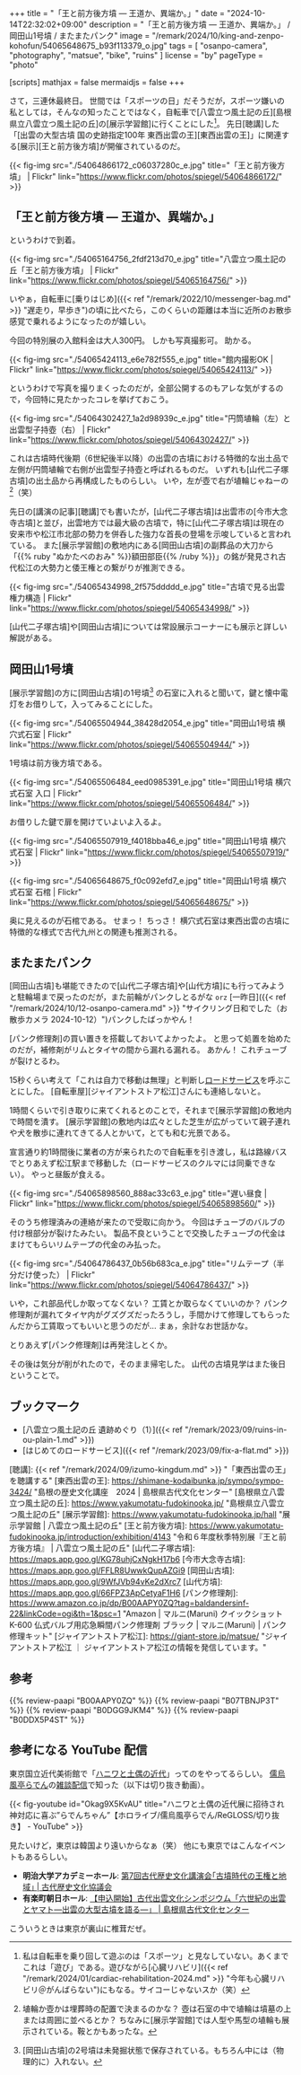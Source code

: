 +++
title = "「王と前方後方墳 — 王道か、異端か。」"
date =  "2024-10-14T22:32:02+09:00"
description = "「王と前方後方墳 — 王道か、異端か。」 / 岡田山1号墳 / またまたパンク"
image = "/remark/2024/10/king-and-zenpo-kohofun/54065648675_b93f113379_o.jpg"
tags = [ "osanpo-camera", "photography", "matsue", "bike", "ruins" ]
license = "by"
pageType = "photo"

[scripts]
  mathjax = false
  mermaidjs = false
+++

さて，三連休最終日。
世間では「スポーツの日」だそうだが，スポーツ嫌いの私としては，そんなの知ったことではなく，自転車で[八雲立つ風土記の丘][島根県立八雲立つ風土記の丘]の[展示学習館]に行くことにした[^c1]。
先日[聴講]した「[出雲の大型古墳 国の史跡指定100年 東西出雲の王][東西出雲の王]」に関連する[展示][王と前方後方墳]が開催されているのだ。

[^c1]: 私は自転車を乗り回して遊ぶのは「スポーツ」と見なしていない。あくまでこれは「遊び」である。遊びながら[心臓リハビリ]({{< ref "/remark/2024/01/cardiac-rehabilitation-2024.md" >}} "今年も心臓リハビリ＠がんばらない")にもなる。サイコーじゃないスか（笑）

{{< fig-img src="./54064866172_c06037280c_e.jpg" title="「王と前方後方墳」 | Flickr" link="https://www.flickr.com/photos/spiegel/54064866172/" >}}

## 「王と前方後方墳 — 王道か、異端か。」

というわけで到着。

{{< fig-img src="./54065164756_2fdf213d70_e.jpg" title="八雲立つ風土記の丘「王と前方後方墳」 | Flickr" link="https://www.flickr.com/photos/spiegel/54065164756/" >}}

いやぁ，自転車に[乗りはじめ]({{< ref "/remark/2022/10/messenger-bag.md" >}} "遅走り，早歩き")の頃に比べたら，このくらいの距離は本当に近所のお散歩感覚で乗れるようになったのが嬉しい。

今回の特別展の入館料金は大人300円。
しかも写真撮影可。
助かる。

{{< fig-img src="./54065424113_e6e782f555_e.jpg" title="館内撮影OK | Flickr" link="https://www.flickr.com/photos/spiegel/54065424113/" >}}

というわけで写真を撮りまくったのだが，全部公開するのもアレな気がするので，今回特に見たかったコレを挙げておこう。

{{< fig-img src="./54064302427_1a2d98939c_e.jpg" title="円筒埴輪（左）と出雲型子持壺（右） | Flickr" link="https://www.flickr.com/photos/spiegel/54064302427/" >}}

これは古墳時代後期（6世紀後半以降）の出雲の古墳における特徴的な出土品で左側が円筒埴輪で右側が出雲型子持壺と呼ばれるものだ。
いずれも[山代二子塚古墳]の出土品から再構成したものらしい。
いや，左が壺で右が埴輪じゃねーの[^h1]（笑）

[^h1]: 埴輪か壺かは埋葬時の配置で決まるのかな？ 壺は石室の中で埴輪は墳墓の上または周囲に並べるとか？ ちなみに[展示学習館]では人型や馬型の埴輪も展示されている。鞍とかもあったな。

先日の[講演の記事][聴講]でも書いたが，[山代二子塚古墳]は出雲市の[今市大念寺古墳]と並び，出雲地方では最大級の古墳で，特に[山代二子塚古墳]は現在の安来市や松江市北部の勢力を併呑した強力な首長の登場を示唆していると言われている。
また[展示学習館]の敷地内にある[岡田山古墳]の副葬品の大刀から「{{% ruby "ぬかたべのおみ" %}}額田部臣{{% /ruby %}}」の銘が発見され古代松江の大勢力と倭王権との繋がりが推測できる。

{{< fig-img src="./54065434998_2f575ddddd_e.jpg" title="古墳で見る出雲権力構造 | Flickr" link="https://www.flickr.com/photos/spiegel/54065434998/" >}}

[山代二子塚古墳]や[岡田山古墳]については常設展示コーナーにも展示と詳しい解説がある。

## 岡田山1号墳

[展示学習館]の方に[岡田山古墳]の1号墳[^o1] の石室に入れると聞いて，鍵と懐中電灯をお借りして，入ってみることにした。

[^o1]: [岡田山古墳]の2号墳は未発掘状態で保存されている。もちろん中には（物理的に）入れない。

{{< fig-img src="./54065504944_38428d2054_e.jpg" title="岡田山1号墳 横穴式石室 | Flickr" link="https://www.flickr.com/photos/spiegel/54065504944/" >}}

1号墳は前方後方墳である。

{{< fig-img src="./54065506484_eed0985391_e.jpg" title="岡田山1号墳 横穴式石室 入口 | Flickr" link="https://www.flickr.com/photos/spiegel/54065506484/" >}}

お借りした鍵で扉を開けていよいよ入るよ。

{{< fig-img src="./54065507919_f4018bba46_e.jpg" title="岡田山1号墳 横穴式石室 | Flickr" link="https://www.flickr.com/photos/spiegel/54065507919/" >}}

{{< fig-img src="./54065648675_f0c092efd7_e.jpg" title="岡田山1号墳 横穴式石室 石棺 | Flickr" link="https://www.flickr.com/photos/spiegel/54065648675/" >}}

奥に見えるのが石棺である。
せまっ！ ちっさ！ 横穴式石室は東西出雲の古墳に特徴的な様式で古代九州との関連も推測される。

## またまたパンク

[岡田山古墳]も堪能できたので[山代二子塚古墳]や[山代方墳]にも行ってみようと駐輪場まで戻ったのだが，また前輪がパンクしとるがな `orz` [一昨日]({{< ref "/remark/2024/10/12-osanpo-camera.md" >}} "サイクリング日和でした（お散歩カメラ 2024-10-12）")パンクしたばっかやん！

[パンク修理剤]の買い置きを搭載しておいてよかったよ。
と思って処置を始めたのだが，補修剤がリムとタイヤの間から漏れる漏れる。
あかん！ これチューブが裂けとるわ。

15秒くらい考えて「これは自力で移動は無理」と判断し[ロードサービス](https://giant-store.jp/blog/other/3014/ "ジャイアントストア限定サービス「RIDE LIFE CARE PROGRAM」を開始 ｜ ジャイアントストア　メインサイト")を呼ぶことにした。
[自転車屋][ジャイアントストア松江]さんにも連絡しないと。

1時間くらいで引き取りに来てくれるとのことで，それまで[展示学習館]の敷地内で時間を潰す。
[展示学習館]の敷地内は広々とした芝生が広がっていて親子連れや犬を散歩に連れてきてる人とかいて，とても和む光景である。

宣言通り約1時間後に業者の方が来られたので自転車を引き渡し，私は路線バスでとりあえず松江駅まで移動した（ロードサービスのクルマには同乗できない）。
やっと昼飯が食える。

{{< fig-img src="./54065898560_888ac33c63_e.jpg" title="遅い昼食 | Flickr" link="https://www.flickr.com/photos/spiegel/54065898560/" >}}

そのうち修理済みの連絡が来たので受取に向かう。
今回はチューブのバルブの付け根部分が裂けたみたい。
製品不良ということで交換したチューブの代金はまけてもらいリムテープの代金のみ払った。

{{< fig-img src="./54064786437_0b56b683ca_e.jpg" title="リムテープ（半分だけ使った） | Flickr" link="https://www.flickr.com/photos/spiegel/54064786437/" >}}

いや，これ部品代しか取ってなくない？ 工賃とか取らなくていいのか？ パンク修理剤が漏れてタイヤ内がグズグズだったろうし，手間かけて修理してもらったんだから工賃取ってもいいと思うのだが... まぁ，余計なお世話かな。

とりあえず[パンク修理剤]は再発注しとくか。

その後は気分が削がれたので，そのまま帰宅した。
山代の古墳見学はまた後日ということで。

## ブックマーク

- [八雲立つ風土記の丘 遺跡めぐり（1）]({{< ref "/remark/2023/09/ruins-in-ou-plain-1.md" >}})
- [はじめてのロードサービス]({{< ref "/remark/2023/09/fix-a-flat.md" >}})

[聴講]: {{< ref "/remark/2024/09/izumo-kingdum.md" >}} "「東西出雲の王」を聴講する"
[東西出雲の王]: https://shimane-kodaibunka.jp/sympo/sympo-3424/ "島根の歴史文化講座　2024 | 島根県古代文化センター"
[島根県立八雲立つ風土記の丘]: https://www.yakumotatu-fudokinooka.jp/ "島根県立八雲立つ風土記の丘"
[展示学習館]: https://www.yakumotatu-fudokinooka.jp/hall "展示学習館 | 八雲立つ風土記の丘"
[王と前方後方墳]: https://www.yakumotatu-fudokinooka.jp/introduction/exhibition/4143 "令和６年度秋季特別展『王と前方後方墳』 | 八雲立つ風土記の丘"
[山代二子塚古墳]: https://maps.app.goo.gl/KG78uhjCxNgkH17b6
[今市大念寺古墳]: https://maps.app.goo.gl/FFLR8UwwkQupAZGi9
[岡田山古墳]: https://maps.app.goo.gl/9WfJVb94vKe2dXrc7
[山代方墳]: https://maps.app.goo.gl/66FPZ3ApCetyaF1H6
[パンク修理剤]: https://www.amazon.co.jp/dp/B00AAPY0ZQ?tag=baldandersinf-22&linkCode=ogi&th=1&psc=1 "Amazon | マルニ(Maruni) クイックショット K-600 仏式バルブ用応急瞬間パンク修理剤 ブラック | マルニ(Maruni) | パンク修理キット"
[ジャイアントストア松江]: https://giant-store.jp/matsue/ "ジャイアントストア松江 ｜ ジャイアントストア松江の情報を発信しています。"

## 参考

{{% review-paapi "B00AAPY0ZQ" %}} <!-- パンク修理剤 -->
{{% review-paapi "B07TBNJP3T" %}} <!-- ハンドポンプ ポータブル -->
{{% review-paapi "B0DGG9JKM4" %}} <!-- フィーリングラデーション Feelingradation ReGLOSSフィーリングラデーション -->
{{% review-paapi "B0DDX5P4ST" %}} <!-- 推しの子 ファタール FATAL -->

## 参考になる YouTube 配信

東京国立近代美術館で「[ハニワと土偶の近代](https://www.youtube.com/watch?v=Okag9X5KvAU "ハニワと土偶の近代 公式ウェブサイト")」ってのをやってるらしい。
[儒烏風亭らでん](https://www.youtube.com/@JuufuuteiRaden "Raden Ch. 儒烏風亭らでん ‐ ReGLOSS - YouTube")の[雑談配信](https://www.youtube.com/live/kFKWX6pOyDc "【雑談】らでん放浪記など【儒烏風亭らでん #ReGLOSS 】 - YouTube")で知った（以下は切り抜き動画）。

{{< fig-youtube id="Okag9X5KvAU" title="ハニワと土偶の近代展に招待され神対応に喜ぶ”らでんちゃん”【ホロライブ/儒烏風亭らでん/ReGLOSS/切り抜き】 - YouTube" >}}

見たいけど，東京は韓国より遠いからなぁ（笑） 他にも東京ではこんなイベントもあるらしい。

- **明治大学アカデミーホール**: [第7回古代歴史文化講演会｢古墳時代の王権と地域｣ | 古代歴史文化協議会](https://kodairekibunkyo.jp/event/lectures_7th.html)
- **有楽町朝日ホール**: [【申込開始】古代出雲文化シンポジウム「六世紀の出雲とヤマト―出雲の大型古墳を語る―」 | 島根県古代文化センター](https://shimane-kodaibunka.jp/sympo/r6sympo/)

こういうときは東京が裏山に椎茸だぜ。
